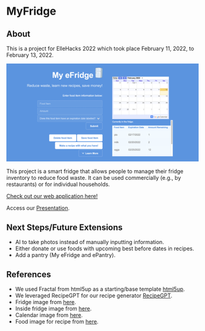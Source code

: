 # MyFridge

## About
This is a project for ElleHacks 2022 which took place February 11, 2022, to February 13, 2022.  
  
![Screenshot](images/UI_Screenshot.png?raw=true "Screenshot") 
  
This project is a smart fridge that allows people to manage their fridge inventory to reduce food waste. It can be used commercially (e.g., by restaurants) or for individual households.  
  
[Check out our web application here!](https://mehagupta22.github.io/MyFridge/)
  
Access our [Presentation](https://www.canva.com/design/DAE4Gj3QXxY/share/preview?token=mbbr6ODfg2y0uqloGyu-UA&role=EDITOR&utm_content=DAE4Gj3QXxY&utm_campaign=designshare&utm_medium=link&utm_source=sharebutton#5).

## Next Steps/Future Extensions
* AI to take photos instead of manually inputting information.
* Either donate or use foods with upcoming best before dates in recipes.
* Add a pantry (My eFridge and ePantry).

## References
* We used Fractal from html5up as a starting/base template [html5up](https://html5up.net/).
* We leveraged RecipeGPT for our recipe generator [RecipeGPT](https://recipegpt.org/?fbclid=IwAR0ID9_0-oNQO0b7ekNLennwAMjm6_jgFdvbxLB3yD1ZBOh16UMShcREE0U).
* Fridge image from [here](https://creazilla.com/nodes/69624-refrigerator-clipart).
* Inside fridge image from [here](https://www.heart.org/en/healthy-living/healthy-eating/cooking-skills/storing/using-your-fridge-the-right-way).
* Calendar image from [here](https://www.istockphoto.com/illustrations/calendar-cartoon).
* Food image for recipe from [here](https://www.alamy.com/cooking-in-home-pans-boiling-pot-and-fried-pan-set-cartoon-steel-cooking-pots-with-boiling-soup-and-fried-egg-concept-of-home-dinner-on-stove-flaming-gas-burner-heats-kitchen-ob-image425238757.html).
